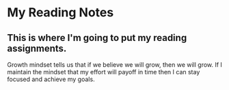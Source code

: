 # My Reading Notes

## This is where I'm going to put my reading assignments.

Growth mindset tells us that if we believe we will grow, then we will grow. If I maintain the mindset that my effort will payoff in time then I can stay focused and achieve my goals.

